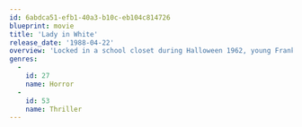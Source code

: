 ```yaml
---
id: 6abdca51-efb1-40a3-b10c-eb104c814726
blueprint: movie
title: 'Lady in White'
release_date: '1988-04-22'
overview: 'Locked in a school closet during Halloween 1962, young Frank witnesses the ghost of a young girl and the man who murdered her years ago. Shortly afterward he finds himself stalked by the killer and is soon drawn to an old house where a mysterious Lady In White lives. As he discovers the secret of the woman he soon finds that the killer may be someone close to him.'
genres:
  -
    id: 27
    name: Horror
  -
    id: 53
    name: Thriller
---
```

